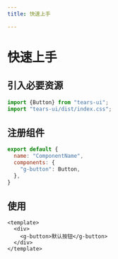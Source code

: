 ```yaml
---
title: 快速上手

---
```


# 快速上手

<h2>引入必要资源</h2>

```js
import {Button} from "tears-ui";
import "tears-ui/dist/index.css";
```

<h2>注册组件</h2>

```js
export default {
  name: "ComponentName",
  components: {
    "g-button": Button,
  },
}
```

<h2>使用</h2>

```vue
<template>
  <div>
    <g-button>默认按钮</g-button>
  </div>
</template>
```